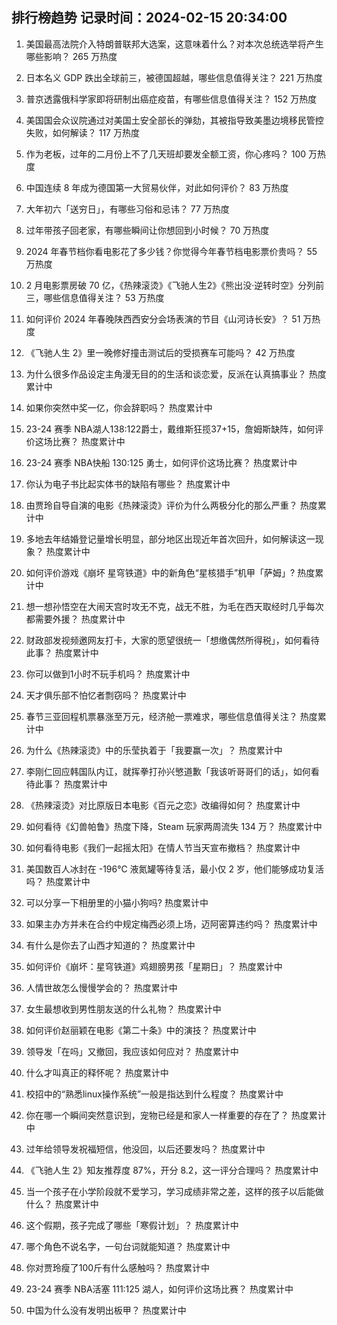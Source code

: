 
## 排行榜趋势 记录时间：2024-02-15 20:34:00
  
  1. 美国最高法院介入特朗普联邦大选案，这意味着什么？对本次总统选举将产生哪些影响？ 265 万热度
    
  2. 日本名义 GDP 跌出全球前三，被德国超越，哪些信息值得关注？ 221 万热度
    
  3. 普京透露俄科学家即将研制出癌症疫苗，有哪些信息值得关注？ 152 万热度
    
  4. 美国国会众议院通过对美国土安全部长的弹劾，其被指导致美墨边境移民管控失败，如何解读？ 117 万热度
    
  5. 作为老板，过年的二月份上不了几天班却要发全额工资，你心疼吗？ 100 万热度
    
  6. 中国连续 8 年成为德国第一大贸易伙伴，对此如何评价？ 83 万热度
    
  7. 大年初六「送穷日」，有哪些习俗和忌讳？ 77 万热度
    
  8. 过年带孩子回老家，有哪些瞬间让你想回到小时候？ 70 万热度
    
  9. 2024 年春节档你看电影花了多少钱？你觉得今年春节档电影票价贵吗？ 55 万热度
    
  10. 2 月电影票房破 70 亿，《热辣滚烫》《飞驰人生2》《熊出没·逆转时空》分列前三，哪些信息值得关注？ 53 万热度
    
  11. 如何评价 2024 年春晚陕西西安分会场表演的节目《山河诗长安》？ 51 万热度
    
  12. 《飞驰人生 2》里一晚修好撞击测试后的受损赛车可能吗？ 42 万热度
    
  13. 为什么很多作品设定主角漫无目的的生活和谈恋爱，反派在认真搞事业？ 热度累计中
    
  14. 如果你突然中奖一亿，你会辞职吗？ 热度累计中
    
  15. 23-24 赛季 NBA湖人138:122爵士，戴维斯狂揽37+15，詹姆斯缺阵，如何评价这场比赛？ 热度累计中
    
  16. 23-24 赛季 NBA快船 130:125 勇士，如何评价这场比赛？ 热度累计中
    
  17. 你认为电子书比起实体书的缺陷有哪些？ 热度累计中
    
  18. 由贾玲自导自演的电影《热辣滚烫》评价为什么两极分化的那么严重？ 热度累计中
    
  19. 多地去年结婚登记量增长明显，部分地区出现近年首次回升，如何解读这一现象？ 热度累计中
    
  20. 如何评价游戏《崩坏 星穹铁道》中的新角色“星核猎手”机甲「萨姆」? 热度累计中
    
  21. 想一想孙悟空在大闹天宫时攻无不克，战无不胜，为毛在西天取经时几乎每次都需要外援？ 热度累计中
    
  22. 财政部发视频邀网友打卡，大家的愿望很统一「想缴偶然所得税」，如何看待此事？ 热度累计中
    
  23. 你可以做到1小时不玩手机吗？ 热度累计中
    
  24. 天才俱乐部不怕忆者剽窃吗？ 热度累计中
    
  25. 春节三亚回程机票暴涨至万元，经济舱一票难求，哪些信息值得关注？ 热度累计中
    
  26. 为什么《热辣滚烫》中的乐莹执着于「我要赢一次」？ 热度累计中
    
  27. 李刚仁回应韩国队内讧，就挥拳打孙兴慜道歉「我该听哥哥们的话」，如何看待此事？ 热度累计中
    
  28. 《热辣滚烫》对比原版日本电影《百元之恋》改编得如何？ 热度累计中
    
  29. 如何看待《幻兽帕鲁》热度下降，Steam 玩家两周流失 134 万？ 热度累计中
    
  30. 如何看待电影《我们一起摇太阳》在情人节当天宣布撤档？ 热度累计中
    
  31. 美国数百人冰封在 -196℃ 液氮罐等待复活，最小仅 2 岁，他们能够成功复活吗？ 热度累计中
    
  32. 可以分享一下相册里的小猫小狗吗? 热度累计中
    
  33. 如果主办方并未在合约中规定梅西必须上场，迈阿密算违约吗？ 热度累计中
    
  34. 有什么是你去了山西才知道的？ 热度累计中
    
  35. 如何评价《崩坏：星穹铁道》鸡翅膀男孩「星期日」？ 热度累计中
    
  36. 人情世故怎么慢慢学会的？ 热度累计中
    
  37. 女生最想收到男性朋友送的什么礼物？ 热度累计中
    
  38. 如何评价赵丽颖在电影《第二十条》中的演技？ 热度累计中
    
  39. 领导发「在吗」又撤回，我应该如何应对？ 热度累计中
    
  40. 什么才叫真正的释怀呢？ 热度累计中
    
  41. 校招中的“熟悉linux操作系统”一般是指达到什么程度？ 热度累计中
    
  42. 你在哪一个瞬间突然意识到，宠物已经是和家人一样重要的存在了？ 热度累计中
    
  43. 过年给领导发祝福短信，他没回，以后还要发吗？ 热度累计中
    
  44. 《飞驰人生 2》知友推荐度 87%，开分 8.2，这一评分合理吗？ 热度累计中
    
  45. 当一个孩子在小学阶段就不爱学习，学习成绩非常之差，这样的孩子以后能做什么？ 热度累计中
    
  46. 这个假期，孩子完成了哪些「寒假计划」？ 热度累计中
    
  47. 哪个角色不说名字，一句台词就能知道？ 热度累计中
    
  48. 你对贾玲瘦了100斤有什么感触吗？ 热度累计中
    
  49. 23-24 赛季 NBA活塞 111:125 湖人，如何评价这场比赛？ 热度累计中
    
  50. 中国为什么没有发明出板甲？ 热度累计中
    